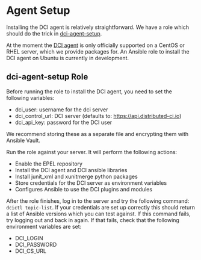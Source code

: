# Agent Setup

Installing the DCI agent is relatively straightforward. We have a role which should do the trick in [dci-agent-setup](/dci-agent-setup).

At the moment the [DCI agent](https://github.com/redhat-cip/python-dciclient) is only officially supported on a CentOS or RHEL server, which we provide packages for. An Ansible role to install the DCI agent on Ubuntu is currently in development.

## dci-agent-setup Role
Before running the role to install the DCI agent, you need to set the following variables:

- dci_user: username for the dci server
- dci_control_url: DCI server (defaults to: https://api.distributed-ci.io)
- dci_api_key: password for the DCI user

We recommend storing these as a separate file and encrypting them with Ansible Vault.

Run the role against your server. It will perform the following actions:
- Enable the EPEL repository
- Install the DCI agent and DCI ansible libraries
- Install junit_xml and xunitmerge python packages
- Store credentials for the DCI server as environment variables
- Configures Ansible to use the DCI plugins and modules

After the role finishes, log in to the server and try the following command: `dcictl topic-list`. If your credentials are set up correctly this should return a list of Ansible versions which you can test against. If this command fails, try logging out and back in again. If that fails, check that the following environment variables are set:

- DCI_LOGIN
- DCI_PASSWORD
- DCI_CS_URL
